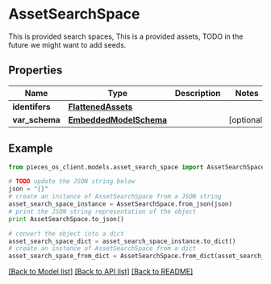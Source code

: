 # AssetSearchSpace

This is provided search spaces, This is a provided assets, TODO in the future we might want to add seeds.

## Properties
Name | Type | Description | Notes
------------ | ------------- | ------------- | -------------
**identifers** | [**FlattenedAssets**](FlattenedAssets.md) |  | 
**var_schema** | [**EmbeddedModelSchema**](EmbeddedModelSchema.md) |  | [optional] 

## Example

```python
from pieces_os_client.models.asset_search_space import AssetSearchSpace

# TODO update the JSON string below
json = "{}"
# create an instance of AssetSearchSpace from a JSON string
asset_search_space_instance = AssetSearchSpace.from_json(json)
# print the JSON string representation of the object
print AssetSearchSpace.to_json()

# convert the object into a dict
asset_search_space_dict = asset_search_space_instance.to_dict()
# create an instance of AssetSearchSpace from a dict
asset_search_space_from_dict = AssetSearchSpace.from_dict(asset_search_space_dict)
```
[[Back to Model list]](../README.md#documentation-for-models) [[Back to API list]](../README.md#documentation-for-api-endpoints) [[Back to README]](../README.md)


